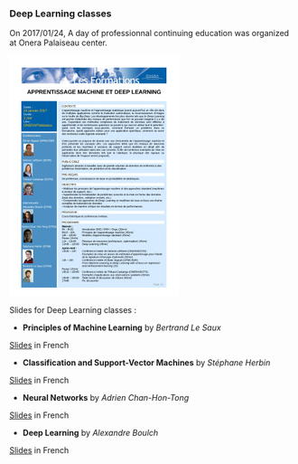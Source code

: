 ### Deep Learning classes

On 2017/01/24, A day of professionnal continuing education was organized at Onera Palaiseau center. 

![Program](education/DLDay_20170124_program.jpg "Deep Learning Day 2017/01/24 program")



Slides for Deep Learning classes :

* **Principles of Machine Learning** by *Bertrand Le Saux*

[Slides](education/DL2017_01_BLS.pdf) in French

* **Classification and Support-Vector Machines** by *Stéphane Herbin*

[Slides](education/DL2017_02_SH.pdf) in French

* **Neural Networks** by *Adrien Chan-Hon-Tong*

[Slides](education/DL2017_03_ACHT.pdf) in French

* **Deep Learning** by *Alexandre Boulch*

[Slides](education/DL2017_04_AB.pdf) in French

